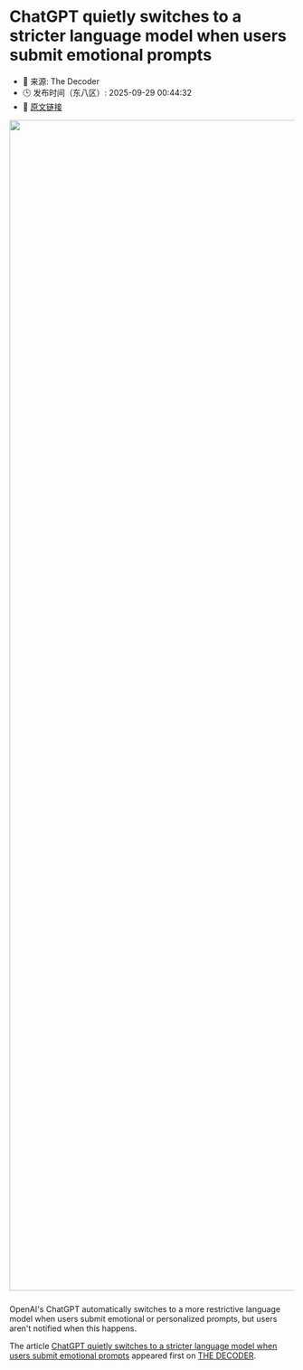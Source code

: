 # ChatGPT quietly switches to a stricter language model when users submit emotional prompts
- 📅 来源: The Decoder
- 🕒 发布时间（东八区）: 2025-09-29 00:44:32
- 🔗 [原文链接](https://the-decoder.com/chatgpt-quietly-switches-to-a-stricter-language-model-when-users-submit-emotional-prompts/)

<p><img alt="" class="attachment-full size-full wp-post-image" height="1238" src="https://the-decoder.com/wp-content/uploads/2025/06/chatgpt_logo_illustration-e1759076451957.png" style="height: auto; margin-bottom: 10px;" width="2070" /></p>
<p>        OpenAI's ChatGPT automatically switches to a more restrictive language model when users submit emotional or personalized prompts, but users aren't notified when this happens.</p>
<p>The article <a href="https://the-decoder.com/chatgpt-quietly-switches-to-a-stricter-language-model-when-users-submit-emotional-prompts/">ChatGPT quietly switches to a stricter language model when users submit emotional prompts</a> appeared first on <a href="https://the-decoder.com">THE DECODER</a>.</p>